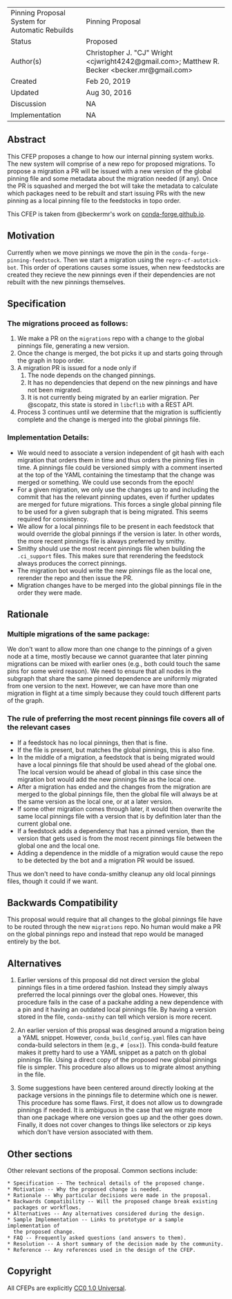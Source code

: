 
<table>
<tr><td> Pinning Proposal System for Automatic Rebuilds</td><td> Pinning Proposal </td>
<tr><td> Status </td><td> Proposed </td></tr>
<tr><td> Author(s) </td><td> Christopher J. "CJ" Wright &lt;cjwright4242@gmail.com&gt;; Matthew R. Becker &lt;becker.mr@gmail.com&gt;</td></tr>
<tr><td> Created </td><td> Feb 20, 2019</td></tr>
<tr><td> Updated </td><td> Aug 30, 2016</td></tr>
<tr><td> Discussion </td><td> NA </td></tr>
<tr><td> Implementation </td><td> NA </td></tr>
</table>

## Abstract

This CFEP proposes a change to how our internal pinning system works.
The new system will comprise of a new repo for proposed migrations.
To propose a migration a PR will be issued with a new version of
the global pinning file and some metadata about the migration needed 
(if any).
Once the PR is squashed and merged the bot will take the metadata
to calculate which packages need to be rebuilt and start issuing
PRs with the new pinning as a local pinning file to the feedstocks
in topo order.

This CFEP is taken from @beckermr's work on [conda-forge.github.io](https://github.com/conda-forge/conda-forge.github.io/issues/712).

## Motivation
Currently when we move pinnings we move the pin in the ``conda-forge-pinning-feedstock``.
Then we start a migration using the ``regro-cf-autotick-bot``.
This order of operations causes some issues, when new feedstocks
are created they recieve the new pinnings even if their dependencies
are not rebuilt with the new pinnings themselves.

## Specification

### The migrations proceed as follows:
1. We make a PR on the `migrations` repo with a change to the global pinnings file, generating a new version. 
2. Once the change is merged, the bot picks it up and starts going through the graph in topo order. 
3. A migration PR is issued for a node only if 
    1. The node depends on the changed pinnings.
    2. It has no dependencies that depend on the new pinnings and have not been migrated.
    3. It is not currently being migrated by an earlier migration. Per @scopatz, this state is stored in `libcflib` with a REST API.
4. Process 3 continues until we determine that the migration is sufficiently complete and the change is merged into the global pinnings file. 

### Implementation Details:
- We would need to associate a version independent of git hash with each migration that orders them in time and thus orders the pinning files in time. A pinnings file could be versioned simply with a comment inserted at the top of the YAML containing the timestamp that the change was merged or something. We could use seconds from the epoch!
- For a given migration, we only use the changes up to and including the commit that has the relevant pinning updates, even if further updates are merged for future migrations. This forces a single global pinning file to be used for a given subgraph that is being migrated. This seems required for consistency.
- We allow for a local pinnings file to be present in each feedstock that would override the global pinnings if the version is later. In other words, the more recent pinnings file is always preferred by smithy. 
- Smithy should use the most recent pinnings file when building the `.ci_support` files. This makes sure that rerendering the feedstock always produces the correct pinnings.
- The migration bot would write the new pinnings file as the local one, rerender the repo and then issue the PR.
- Migration changes have to be merged into the global pinnings file in the order they were made.

## Rationale

### Multiple migrations of the same package:
We don't want to allow more than one change to the pinnings of a given node at a time, mostly because we cannot guarantee that later pinning migrations can be mixed with earlier ones (e.g., both could touch the same pins for some weird reason). We need to ensure that all nodes in the subgraph that share the same pinned dependence are uniformly migrated from one version to the next. However, we can have more than one migration in flight at a time simply because they could touch different parts of the graph. 

### The rule of preferring the most recent pinnings file covers all of the relevant cases
 - If a feedstock has no local pinnings, then that is fine. 
 - If the file is present, but matches the global pinnings, this is also fine.
 - In the middle of a migration, a feedstock that is being migrated would have a local pinnings file that should be used ahead of the global one. The local version would be ahead of global in this case since the migration bot would add the new pinnings file as the local one.
 - After a migration has ended and the changes from the migration are merged to the global pinnings file, then the global file will always be at the same version as the local one, or at a later version.
- If some other migration comes through later, it would then overwrite the same local pinnings file with a version that is by definition later than the current global one. 
- If a feedstock adds a dependency that has a pinned version, then the version that gets used is from the most recent pinnings file between the global one and the local one. 
- Adding a dependence in the middle of a migration would cause the repo to be detected by the bot and a migration PR would be issued.

Thus we don't need to have conda-smithy cleanup any old local pinnings files, though it could if we want.


## Backwards Compatibility

This proposal would require that all changes to the global pinnings file have to be routed through the new `migrations` repo. No human would make a PR on the global pinnings repo and instead that repo would be managed entirely by the bot. 

## Alternatives

1. Earlier versions of this proposal did not direct version the global pinnings files in a time ordered fashion. Instead they simply always preferred the local pinnings over the global ones. However, this procedure fails in the case of a packahe adding a new dependence with a pin and it having an outdated local pinnings file. By having a version stored in the file, `conda-smithy` can tell which version is more recent.

2. An earlier version of this propsal was desgined around a migration being a YAML snippet. However, `conda_build_config.yaml` files can have conda-build selectors in them (e.g., `# [osx]`). This conda-build feature makes it pretty hard to use a YAML snippet as a patch on th global pinnings file. Using a direct copy of the proposed new global pinnings file is simpler. This procedure also allows us to migrate almost anything in the file. 

3. Some suggestions have been centered around directly looking at the package versions in the pinnings file to determine which one is newer. This procedure has some flaws. First, it does not allow us to downgrade pinnings if needed. It is ambiguous in the case that we migrate more than one package where one version goes up and the other goes down. Finally, it does not cover changes to things like selectors or zip keys which don't have version associated with them. 

## Other sections

Other relevant sections of the proposal.  Common sections include:

    * Specification -- The technical details of the proposed change.
    * Motivation -- Why the proposed change is needed.
    * Rationale -- Why particular decisions were made in the proposal.
    * Backwards Compatibility -- Will the proposed change break existing
      packages or workflows.
    * Alternatives -- Any alternatives considered during the design.
    * Sample Implementation -- Links to prototype or a sample implementation of
      the proposed change.
    * FAQ -- Frequently asked questions (and answers to them).
    * Resolution -- A short summary of the decision made by the community.
    * Reference -- Any references used in the design of the CFEP.

## Copyright

All CFEPs are explicitly [CC0 1.0 Universal](https://creativecommons.org/publicdomain/zero/1.0/).
